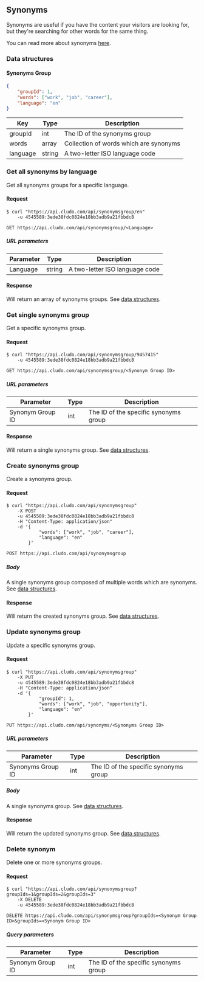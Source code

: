 <h2 id="tools_synonyms">Synonyms</h2>

Synonyms are useful if you have the content your visitors are looking for, but they're searching for other words for the same thing.

<aside class="notice">You can read more about synonyms <a href="https://help.cludo.com/tools/synonyms/" target="_blank">here</a>.</aside>

<h3 id="tools_synonyms_dataStructures">Data structures</h3>

<h4>Synonyms Group</h4>

```json
{
    "groupId": 1,
    "words": ["work", "job", "career"],
    "language": "en"
}
```

Key | Type | Description
--- | --- | ---
groupId | int | The ID of the synonyms group
words | array | Collection of words which are synonyms
language | string | A two-letter ISO language code

<h3 id="tools_synonyms_getAllByLanguage">Get all synonyms by language</h3>

Get all synonyms groups for a specific language.

<h4>Request</h4>

```shell
$ curl "https://api.cludo.com/api/synonymsgroup/en"
    -u 4545589:3ede38fdc0824e18bb3adb9a21fbbdc8
```

`GET https://api.cludo.com/api/synonymsgroup/<Language>`

<h5>URL parameters</h5>

Parameter | Type | Description
--- | --- | ---
Language | string | A two-letter ISO language code

<h4>Response</h4>

Will return an array of synonyms groups. See [data structures](#tools_synonyms_dataStructures).

<h3 id="tools_synonyms_getSingle">Get single synonyms group</h3>

Get a specific synonyms group.

<h4>Request</h4>

```shell
$ curl "https://api.cludo.com/api/synonymsgroup/9457415"
    -u 4545589:3ede38fdc0824e18bb3adb9a21fbbdc8
```

`GET https://api.cludo.com/api/synonymsgroup/<Synonym Group ID>`

<h5>URL parameters</h5>

Parameter | Type | Description
--- | --- | ---
Synonym Group ID | int | The ID of the specific synonyms group

<h4>Response</h4>

Will return a single synonyms group. See [data structures](#tools_synonyms_dataStructures).

<h3 id="tools_synonyms_create">Create synonyms group</h3>

Create a synonyms group.

<h4>Request</h4>

```shell
$ curl "https://api.cludo.com/api/synonymsgroup"
    -X POST
    -u 4545589:3ede38fdc0824e18bb3adb9a21fbbdc8
    -H "Content-Type: application/json"
    -d '{
            "words": ["work", "job", "career"],
            "language": "en"
        }'
```

`POST https://api.cludo.com/api/synonymsgroup`

<h5>Body</h5>

A single synonyms group composed of multiple words which are synonyms. See [data structures](#tools_synonyms_dataStructures).

<h4>Response</h4>

Will return the created synonyms group. See [data structures](#tools_synonyms_dataStructures).

<h3 id="tools_synonyms_update">Update synonyms group</h3>

Update a specific synonyms group.

<h4>Request</h4>

```shell
$ curl "https://api.cludo.com/api/synonymsgroup"
    -X PUT
    -u 4545589:3ede38fdc0824e18bb3adb9a21fbbdc8
    -H "Content-Type: application/json"
    -d '{
            "groupId": 1,
            "words": ["work", "job", "opportunity"],
            "language": "en"
        }'
```

`PUT https://api.cludo.com/api/synonyms/<Synonyms Group ID>`

<h5>URL parameters</h5>

Parameter | Type | Description
--- | --- | ---
Synonyms Group ID | int | The ID of the specific synonyms group

<h5>Body</h5>

A single synonyms group. See [data structures](#tools_synonyms_dataStructures).

<h4>Response</h4>

Will return the updated synonyms group. See [data structures](#tools_synonyms_dataStructures).

<h3 id="tools_synonyms_delete">Delete synonym</h3>

Delete one or more synonyms groups.

<h4>Request</h4>

```shell
$ curl "https://api.cludo.com/api/synonymsgroup?groupIds=1&groupIds=2&groupIds=3"
    -X DELETE
    -u 4545589:3ede38fdc0824e18bb3adb9a21fbbdc8
```

`DELETE https://api.cludo.com/api/synonymsgroup?groupIds=<Synonym Group ID>&groupIds=<Synonym Group ID>`

<h5>Query parameters</h5>

Parameter | Type | Description
--- | --- | ---
Synonym Group ID | int | The ID of the specific synonyms group